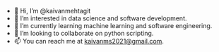 - 👋 Hi, I’m @kaivanmehtagit
- 👀 I’m interested in data science and software development.
- 🌱 I’m currently learning machine learning and software engineering.
- 💞️ I’m looking to collaborate on python scripting.
- 📫 You can reach me at kaivanms2021@gmail.com.

<!---
kaivanmehtagit/kaivanmehtagit is a ✨ special ✨ repository because its `README.md` (this file) appears on your GitHub profile.
You can click the Preview link to take a look at your changes.
--->
